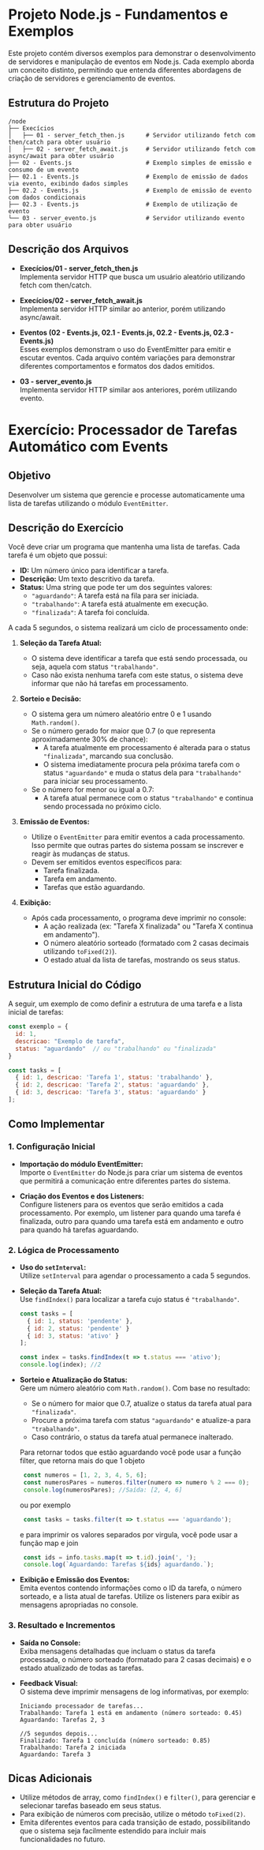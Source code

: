 # Projeto Node.js - Fundamentos e Exemplos

Este projeto contém diversos exemplos para demonstrar o desenvolvimento de servidores e manipulação de eventos em Node.js. Cada exemplo aborda um conceito distinto, permitindo que entenda diferentes abordagens de criação de servidores e gerenciamento de eventos.

## Estrutura do Projeto

```
/node
├── Execícios
│   ├── 01 - server_fetch_then.js      # Servidor utilizando fetch com then/catch para obter usuário
│   ├── 02 - server_fetch_await.js     # Servidor utilizando fetch com async/await para obter usuário
├── 02 - Events.js                     # Exemplo simples de emissão e consumo de um evento
├── 02.1 - Events.js                   # Exemplo de emissão de dados via evento, exibindo dados simples
├── 02.2 - Events.js                   # Exemplo de emissão de evento com dados condicionais
├── 02.3 - Events.js                   # Exemplo de utilização de evento
└── 03 - server_evento.js              # Servidor utilizando evento para obter usuário
```

## Descrição dos Arquivos

- **Execícios/01 - server_fetch_then.js**  
  Implementa servidor HTTP que busca um usuário aleatório utilizando fetch com then/catch.

- **Execícios/02 - server_fetch_await.js**  
  Implementa servidor HTTP similar ao anterior, porém utilizando async/await.

- **Eventos (02 - Events.js, 02.1 - Events.js, 02.2 - Events.js, 02.3 - Events.js)**  
  Esses exemplos demonstram o uso do EventEmitter para emitir e escutar eventos. Cada arquivo contém variações para demonstrar diferentes comportamentos e formatos dos dados emitidos.

- **03 - server_evento.js**  
  Implementa servidor HTTP similar aos anteriores, porém utilizando evento.


# Exercício: Processador de Tarefas Automático com Events

## Objetivo
Desenvolver um sistema que gerencie e processe automaticamente uma lista de tarefas utilizando o módulo `EventEmitter`.

## Descrição do Exercício
Você deve criar um programa que mantenha uma lista de tarefas. Cada tarefa é um objeto que possui:

- **ID:** Um número único para identificar a tarefa.
- **Descrição:** Um texto descritivo da tarefa.
- **Status:** Uma string que pode ter um dos seguintes valores:
  - `"aguardando"`: A tarefa está na fila para ser iniciada.
  - `"trabalhando"`: A tarefa está atualmente em execução.
  - `"finalizada"`: A tarefa foi concluída.

A cada 5 segundos, o sistema realizará um ciclo de processamento onde:

1. **Seleção da Tarefa Atual:**
   - O sistema deve identificar a tarefa que está sendo processada, ou seja, aquela com status `"trabalhando"`.
   - Caso não exista nenhuma tarefa com este status, o sistema deve informar que não há tarefas em processamento.

2. **Sorteio e Decisão:**
   - O sistema gera um número aleatório entre 0 e 1 usando `Math.random()`.
   - Se o número gerado for maior que 0.7 (o que representa aproximadamente 30% de chance):
     - A tarefa atualmente em processamento é alterada para o status `"finalizada"`, marcando sua conclusão.
     - O sistema imediatamente procura pela próxima tarefa com o status `"aguardando"` e muda o status dela para `"trabalhando"` para iniciar seu processamento.
   - Se o número for menor ou igual a 0.7:
     - A tarefa atual permanece com o status `"trabalhando"` e continua sendo processada no próximo ciclo.

3. **Emissão de Eventos:**
   - Utilize o `EventEmitter` para emitir eventos a cada processamento. Isso permite que outras partes do sistema possam se inscrever e reagir às mudanças de status.
   - Devem ser emitidos eventos específicos para:
     - Tarefa finalizada.
     - Tarefa em andamento.
     - Tarefas que estão aguardando.

4. **Exibição:**
   - Após cada processamento, o programa deve imprimir no console:
     - A ação realizada (ex: "Tarefa X finalizada" ou "Tarefa X continua em andamento").
     - O número aleatório sorteado (formatado com 2 casas decimais utilizando `toFixed(2)`).
     - O estado atual da lista de tarefas, mostrando os seus status.

## Estrutura Inicial do Código
A seguir, um exemplo de como definir a estrutura de uma tarefa e a lista inicial de tarefas:

```javascript
const exemplo = {
  id: 1,
  descricao: "Exemplo de tarefa",
  status: "aguardando"  // ou "trabalhando" ou "finalizada"
}

const tasks = [
  { id: 1, descricao: 'Tarefa 1', status: 'trabalhando' },
  { id: 2, descricao: 'Tarefa 2', status: 'aguardando' },
  { id: 3, descricao: 'Tarefa 3', status: 'aguardando' }
];
```

## Como Implementar

### 1. Configuração Inicial
- **Importação do módulo EventEmitter:**  
  Importe o `EventEmitter` do Node.js para criar um sistema de eventos que permitirá a comunicação entre diferentes partes do sistema.
  
- **Criação dos Eventos e dos Listeners:**  
  Configure listeners para os eventos que serão emitidos a cada processamento. Por exemplo, um listener para quando uma tarefa é finalizada, outro para quando uma tarefa está em andamento e outro para quando há tarefas aguardando.

### 2. Lógica de Processamento
- **Uso do `setInterval`:**  
  Utilize `setInterval` para agendar o processamento a cada 5 segundos.
  
- **Seleção da Tarefa Atual:**  
  Use `findIndex()` para localizar a tarefa cujo status é `"trabalhando"`.

   ```javascript
   const tasks = [
     { id: 1, status: 'pendente' },
     { id: 2, status: 'pendente' }
     { id: 3, status: 'ativo' }
   ];

   const index = tasks.findIndex(t => t.status === 'ativo');
   console.log(index); //2
   ```
  
- **Sorteio e Atualização do Status:**  
  Gere um número aleatório com `Math.random()`. Com base no resultado:
  - Se o número for maior que 0.7, atualize o status da tarefa atual para `"finalizada"`.
  - Procure a próxima tarefa com status `"aguardando"` e atualize-a para `"trabalhando"`.
  - Caso contrário, o status da tarefa atual permanece inalterado.

  Para retornar todos que estão aguardando você pode usar a função filter, que retorna mais do que 1 objeto

  ```javascript
   const numeros = [1, 2, 3, 4, 5, 6];
   const numerosPares = numeros.filter(numero => numero % 2 === 0);
   console.log(numerosPares); //Saída: [2, 4, 6]
  ```

  ou por exemplo

  ```javascript
   const tasks = tasks.filter(t => t.status === 'aguardando');
  ```

  e para imprimir os valores separados por virgula, você pode usar a função map e join

  ```javascript
   const ids = info.tasks.map(t => t.id).join(', ');
   console.log(`Aguardando: Tarefas ${ids} aguardando.`);
  ```

- **Exibição e Emissão dos Eventos:**  
  Emita eventos contendo informações como o ID da tarefa, o número sorteado, e a lista atual de tarefas. Utilize os listeners para exibir as mensagens apropriadas no console.

### 3. Resultado e Incrementos
- **Saída no Console:**  
  Exiba mensagens detalhadas que incluam o status da tarefa processada, o número sorteado (formatado para 2 casas decimais) e o estado atualizado de todas as tarefas.
  
- **Feedback Visual:**  
  O sistema deve imprimir mensagens de log informativas, por exemplo:
  ```
  Iniciando processador de tarefas...
  Trabalhando: Tarefa 1 está em andamento (número sorteado: 0.45)
  Aguardando: Tarefas 2, 3

  //5 segundos depois...
  Finalizado: Tarefa 1 concluída (número sorteado: 0.85)
  Trabalhando: Tarefa 2 iniciada
  Aguardando: Tarefa 3
  ```

## Dicas Adicionais
- Utilize métodos de array, como `findIndex()` e `filter()`, para gerenciar e selecionar tarefas baseado em seus status.
- Para exibição de números com precisão, utilize o método `toFixed(2)`.
- Emita diferentes eventos para cada transição de estado, possibilitando que o sistema seja facilmente estendido para incluir mais funcionalidades no futuro.

